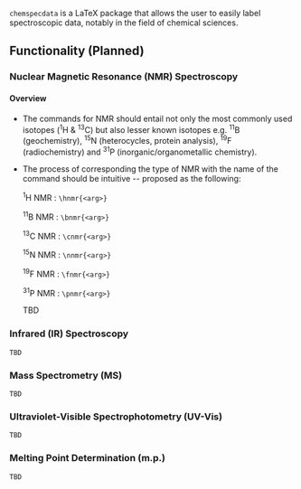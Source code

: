 `chemspecdata` is a LaTeX package that allows the user to easily label spectroscopic data, notably in the field of chemical sciences.

## Functionality (Planned)
### Nuclear Magnetic Resonance (NMR) Spectroscopy
#### Overview

- The commands for NMR should entail not only the most commonly used isotopes (<sup>1</sup>H & <sup>13</sup>C) but also lesser known isotopes e.g. <sup>11</sup>B (geochemistry), <sup>15</sup>N (heterocycles, protein analysis), <sup>19</sup>F (radiochemistry) and <sup>31</sup>P (inorganic/organometallic chemistry).

- The process of corresponding the type of NMR with the name of the command should be intuitive -- proposed as the following:

	<sup>1</sup>H NMR : `\hnmr{<arg>}`
	
	<sup>11</sup>B NMR : `\bnmr{<arg>}`
	
	<sup>13</sup>C NMR : `\cnmr{<arg>}`
	
	<sup>15</sup>N NMR : `\nnmr{<arg>}`
	
	<sup>19</sup>F NMR : `\fnmr{<arg>}`
	
	<sup>31</sup>P NMR : `\pnmr{<arg>}`
	
	TBD

### Infrared (IR) Spectroscopy

	TBD

### Mass Spectrometry (MS)

	TBD

### Ultraviolet-Visible Spectrophotometry (UV-Vis)

	TBD

### Melting Point Determination (m.p.)

	TBD

